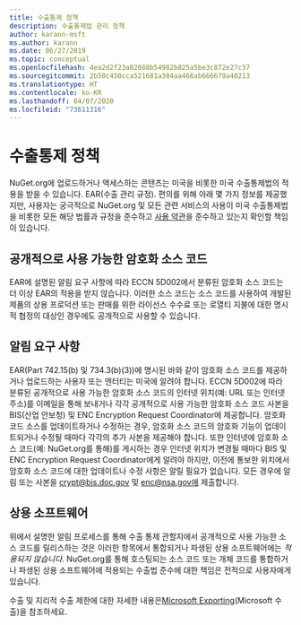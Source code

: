 ```yaml
---
title: 수출통제 정책
description: 수출통제법 관리 정책
author: karann-msft
ms.author: karann
ms.date: 06/27/2019
ms.topic: conceptual
ms.openlocfilehash: 4ea2d2f23a02088b54982b825a5be3c872e27c37
ms.sourcegitcommit: 2b50c450cca521681a384aa466ab666679a40213
ms.translationtype: HT
ms.contentlocale: ko-KR
ms.lasthandoff: 04/07/2020
ms.locfileid: "73611316"
---
```

# <a name="export-control-policy"></a>수출통제 정책

NuGet.org에 업로드하거나 액세스하는 콘텐츠는 미국을 비롯한 미국 수출통제법의 적용을 받을 수 있습니다. EAR(수출 관리 규정).  편의를 위해 아래 몇 가지 정보를 제공했지만, 사용자는 궁극적으로 NuGet.org 및 모든 관련 서비스의 사용이 미국 수출통제법을 비롯한 모든 해당 법률과 규정을 준수하고 [사용 약관](https://www.nuget.org/policies/Terms)을 준수하고 있는지 확인할 책임이 있습니다.

## <a name="publicly-available-encryption-source-code"></a>공개적으로 사용 가능한 암호화 소스 코드

EAR에 설명된 알림 요구 사항에 따라 ECCN 5D002에서 분류된 암호화 소스 코드는 더 이상 EAR의 적용을 받지 않습니다.  이러한 소스 코드는 소스 코드를 사용하여 개발된 제품의 상용 프로덕션 또는 판매를 위한 라이선스 수수료 또는 로열티 지불에 대한 명시적 협정의 대상인 경우에도 공개적으로 사용할 수 있습니다.

## <a name="notification-requirement"></a>알림 요구 사항

EAR(Part 742.15(b) 및 734.3(b)(3))에 명시된 바와 같이 암호화 소스 코드를 제공하거나 업로드하는 사용자 또는 엔터티는 미국에 알려야 합니다. ECCN 5D002에 따라 분류된 공개적으로 사용 가능한 암호화 소스 코드의 인터넷 위치(예: URL 또는 인터넷 주소)를 이메일을 통해 보내거나 각각 공개적으로 사용 가능한 암호화 소스 코드 사본을 BIS(산업 안보청) 및 ENC Encryption Request Coordinator에 제공합니다. 암호화 코드 소스를 업데이트하거나 수정하는 경우, 암호화 소스 코드의 암호화 기능이 업데이트되거나 수정될 때마다 각각의 추가 사본을 제공해야 합니다. 또한 인터넷에 암호화 소스 코드(예: NuGet.org를 통해)를 게시하는 경우 인터넷 위치가 변경될 때마다 BIS 및 ENC Encryption Request Coordinator에게 알려야 하지만, 이전에 통보한 위치에서 암호화 소스 코드에 대한 업데이트나 수정 사항은 알릴 필요가 없습니다. 모든 경우에 알림 또는 사본을 crypt@bis.doc.gov 및 enc@nsa.gov에 제출합니다.

## <a name="commerical-software"></a>상용 소프트웨어

위에서 설명한 알림 프로세스를 통해 수출 통제 관할지에서 공개적으로 사용 가능한 소스 코드를 릴리스하는 것은 이러한 항목에서 통합되거나 파생된 상용 소프트웨어에는 *적용되지 않습니다*.  NuGet.org를 통해 호스팅되는 소스 코드 또는 개체 코드를 통합하거나 파생된 상용 소프트웨어에 적용되는 수출법 준수에 대한 책임은 전적으로 사용자에게 있습니다.

수출 및 지리적 수출 제한에 대한 자세한 내용은[Microsoft Exporting](https://www.microsoft.com/exporting)(Microsoft 수출)을 참조하세요.
